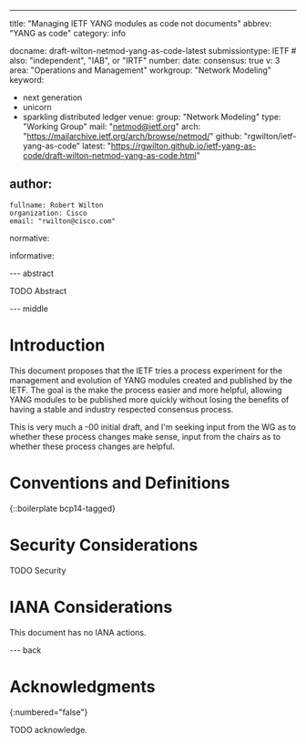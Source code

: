 ---
title: "Managing IETF YANG modules as code not documents"
abbrev: "YANG as code"
category: info

docname: draft-wilton-netmod-yang-as-code-latest
submissiontype: IETF  # also: "independent", "IAB", or "IRTF"
number:
date:
consensus: true
v: 3
area: "Operations and Management"
workgroup: "Network Modeling"
keyword:
 - next generation
 - unicorn
 - sparkling distributed ledger
venue:
  group: "Network Modeling"
  type: "Working Group"
  mail: "netmod@ietf.org"
  arch: "https://mailarchive.ietf.org/arch/browse/netmod/"
  github: "rgwilton/ietf-yang-as-code"
  latest: "https://rgwilton.github.io/ietf-yang-as-code/draft-wilton-netmod-yang-as-code.html"

author:
 -
    fullname: Robert Wilton
    organization: Cisco
    email: "rwilton@cisco.com"

normative:

informative:


--- abstract

TODO Abstract


--- middle

# Introduction

This document proposes that the IETF tries a process experiment for the management and evolution of YANG modules created and published by the IETF.  The goal is the make the process easier and more helpful, allowing YANG modules to be published more quickly without losing the benefits of having a stable and industry respected consensus process.

This is very much a -00 initial draft, and I'm seeking input from the WG as to whether these process changes make sense, input from the chairs as to whether these process changes are helpful.


# Conventions and Definitions

{::boilerplate bcp14-tagged}


# Security Considerations

TODO Security


# IANA Considerations

This document has no IANA actions.


--- back

# Acknowledgments
{:numbered="false"}

TODO acknowledge.

